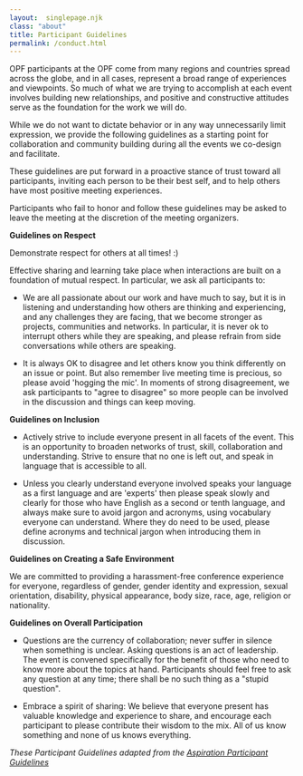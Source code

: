 ```yaml
---
layout:  singlepage.njk
class: "about"
title: Participant Guidelines
permalink: /conduct.html
---
```


OPF participants at the OPF come from many regions and countries spread across the globe, and in all cases, represent a broad range of experiences and viewpoints. So much of what we are trying to accomplish at each event involves building new relationships, and positive and constructive attitudes serve as the foundation for the work we will do.

While we do not want to dictate behavior or in any way unnecessarily limit expression, we provide the following guidelines as a starting point for collaboration and community building during all the events we co-design and facilitate.

These guidelines are put forward in a proactive stance of trust toward all participants, inviting each person to be their best self, and to help others have most positive meeting experiences.

Participants who fail to honor and follow these guidelines may be asked to leave the meeting at the discretion of the meeting organizers. 

**Guidelines on Respect**

Demonstrate respect for others at all times! :) 

Effective sharing and learning take place when interactions are built on a foundation of mutual respect. In particular, we ask all participants to:

- We are all passionate about our work and have much to say, but it is in listening and understanding how others are thinking and experiencing, and any challenges they are facing, that we become stronger as projects, communities and networks. In particular, it is never ok to interrupt others while they are speaking, and please refrain from side conversations while others are speaking.

- It is always OK to disagree and let others know you think differently on an issue or point. But also remember live meeting time is precious, so please avoid 'hogging the mic'. In moments of strong disagreement, we ask participants to "agree to disagree" so more people can be involved in the discussion and things can keep moving.

**Guidelines on Inclusion**

- Actively strive to include everyone present in all facets of the event. This is an opportunity to broaden networks of trust, skill, collaboration and understanding. Strive to ensure that no one is left out, and speak in language that is accessible to all. 

- Unless you clearly understand everyone involved speaks your language as a first language and are 'experts' then please speak slowly and clearly for those who have English as a second or tenth language, and always make sure to avoid jargon and acronyms, using vocabulary everyone can understand. Where they do need to be used, please define acronyms and technical jargon when introducing them in discussion.

**Guidelines on Creating a Safe Environment**

We are committed to providing a harassment-free conference experience for everyone, regardless of gender, gender identity and expression, sexual orientation, disability, physical appearance, body size, race, age, religion or nationality. 

**Guidelines on Overall Participation**

- Questions are the currency of collaboration; never suffer in silence when something is unclear. Asking questions is an act of leadership. The event is convened specifically for the benefit of those who need to know more about the topics at hand. Participants should feel free to ask any question at any time; there shall be no such thing as a "stupid question".

- Embrace a spirit of sharing: We believe that everyone present has valuable knowledge and experience to share, and encourage each participant to please contribute their wisdom to the mix. All of us know something and none of us knows everything.

_These Participant Guidelines adapted from the [Aspiration Participant Guidelines](https://facilitation.aspirationtech.org/index.php/Participants:Guidelines)_
